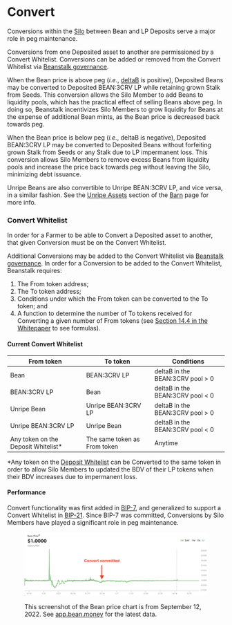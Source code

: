 # Convert

Conversions within the [Silo](../farm/silo.md) between Bean and LP Deposits serve a major role in peg maintenance.

Conversions from one Deposited asset to another are permissioned by a Convert Whitelist. Conversions can be added or removed from the Convert Whitelist via [Beanstalk governance](broken-reference).&#x20;

When the Bean price is above peg (_i.e._, [deltaB](../protocol/glossary.md#deltab) is positive), Deposited Beans may be converted to Deposited BEAN:3CRV LP while retaining grown Stalk from Seeds. This conversion allows the Silo Member to add Beans to liquidity pools, which has the practical effect of selling Beans above peg. In doing so, Beanstalk incentivizes Silo Members to grow liquidity for Beans at the expense of additional Bean mints, as the Bean price is decreased back towards peg.

When the Bean price is below peg (_i.e._, deltaB is negative), Deposited BEAN:3CRV LP may be converted to Deposited Beans without forfeiting grown Stalk from Seeds or any Stalk due to LP impermanent loss. This conversion allows Silo Members to remove excess Beans from liquidity pools and increase the price back towards peg without leaving the Silo, minimizing debt issuance.

Unripe Beans are also convertible to Unripe BEAN:3CRV LP, and vice versa, in a similar fashion. See the [Unripe Assets](../farm/barn.md#unripe-assets) section of the [Barn](../farm/barn.md) page for more info.

### Convert Whitelist

In order for a Farmer to be able to Convert a Deposited asset to another, that given Conversion must be on the Convert Whitelist.

Additional Conversions may be added to the Convert Whitelist via [Beanstalk governance](broken-reference). In order for a Conversion to be added to the Convert Whitelist, Beanstalk requires:

1. The From token address;
2. The To token address;
3. Conditions under which the From token can be converted to the To token; and
4. A function to determine the number of To tokens received for Converting a given number of From tokens (see [Section 14.4 in the Whitepaper](https://bean.money/beanstalk.pdf#subsection.14.4) to see formulas).

#### Current Convert Whitelist

| From token                           | To token                     | Conditions                       |
| ------------------------------------ | ---------------------------- | -------------------------------- |
| Bean                                 | BEAN:3CRV LP                 | deltaB in the BEAN:3CRV pool > 0 |
| BEAN:3CRV LP                         | Bean                         | deltaB in the BEAN:3CRV pool < 0 |
| Unripe Bean                          | Unripe BEAN:3CRV LP          | deltaB in the BEAN:3CRV pool > 0 |
| Unripe BEAN:3CRV LP                  | Unripe Bean                  | deltaB in the BEAN:3CRV pool < 0 |
| Any token on the Deposit Whitelist\* | The same token as From token | Anytime                          |

\*Any token on the [Deposit Whitelist](../farm/silo.md#deposit-whitelist) can be Converted to the same token in order to allow Silo Members to updated the BDV of their LP tokens when their BDV increases due to impermanent loss.

#### Performance

Convert functionality was first added in [BIP-7](https://github.com/BeanstalkFarms/Beanstalk-Governance-Proposals/blob/master/bip/bip-07-convert.md), and generalized to support a Convert Whitelist in [BIP-21](https://github.com/BeanstalkFarms/Beanstalk-Governance-Proposals/blob/master/bip/bip-21-replant.md). Since BIP-7 was committed, Conversions by Silo Members have played a significant role in peg maintenance.

<figure><img src="../.gitbook/assets/Screen Shot 2022-09-12 at 10.39.44 AM.png" alt=""><figcaption><p>This screenshot of the Bean price chart is from September 12, 2022. See <a href="https://app.bean.money/">app.bean.money</a> for the latest data.</p></figcaption></figure>
